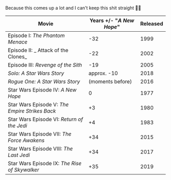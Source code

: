Because this comes up a lot and I can't keep this shit straight 🤷‍♂️


|                     Movie                      | Years +/- "_A New Hope_" | Released |
|------------------------------------------------|--------------------------|----------|
| Episode I: _The Phantom Menace_                | -32                      |     1999 |
| Episode II: _ Attack of the Clones_            | -22                      |     2002 |
| Episode III: _Revenge of the Sith_             | -19                      |     2005 |
| _Solo: A Star Wars Story_                      | approx. -10              |     2018 |
| _Rogue One: A Star Wars Story_                 | (moments before)         |     2016 |
| Star Wars Episode IV: _A New Hope_             | 0                        |     1977 |
| Star Wars Episode V: _The Empire Strikes Back_ | +3                       |     1980 |
| Star Wars Episode VI: _Return of the Jedi_     | +4                       |     1983 |
| Star Wars Episode VII: _The Force Awakens_     | +34                      |     2015 |
| Star Wars Episode VIII: _The Last Jedi_        | +34                      |     2017 |
| Star Wars Episode IX: _The Rise of Skywalker_  | +35                      |     2019 |

